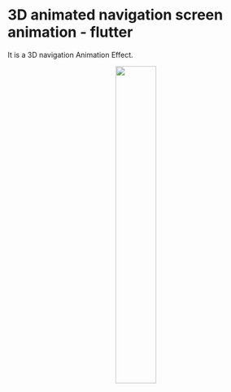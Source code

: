 # 3D animated navigation screen animation - flutter

It is a 3D navigation Animation Effect.


<p align="center">
  <img 
    width=40%
    height=40%
    src="https://user-images.githubusercontent.com/101565812/169246964-de627163-827d-4e3e-9209-635f56c5a4dc.gif" >
</p>
